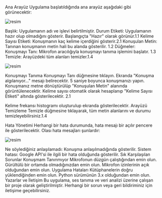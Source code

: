 Ana Arayüz
Uygulama başlatıldığında ana arayüz aşağıdaki gibi görünecektir:

 ![resim](https://github.com/akaytarik/voice-recognition--ses-tanimlama-/assets/113722912/821aff8e-95f1-4581-8e17-5074595909c1)


Başlık: Uygulamanın adı ve işlevi belirtilmiştir.
Durum Etiketi: Uygulamanın hazır olup olmadığını gösterir. Başlangıçta "Hazır" olarak görünür.1.1
Kelime Sayısı Etiketi: Konuşmanın kaç kelime içerdiğini gösterir.2.1
Konuşulan Metin: Tanınan konuşmanın metin hali bu alanda gösterilir. 1.2
Düğmeler:
Konuşmayı Tanı: Mikrofon aracılığıyla konuşmayı tanıma işlemini başlatır. 1.3
Temizle: Arayüzdeki tüm alanları temizler.1.4


![resim](https://github.com/akaytarik/voice-recognition--ses-tanimlama-/assets/113722912/034c1d18-9b11-4ad8-ac57-01d359d06b79)
 
Konuşmayı Tanıma
Konuşmayı Tanı düğmesine tıklayın.
Ekranda "Konuşma algılanıyor..." mesajı belirecektir.
5 saniye boyunca konuşmanızı yapın.
Konuşmanız metne dönüştürülüp "Konuşulan Metin" alanında görüntülenecektir.
Kelime sayısı otomatik olarak hesaplanıp "Kelime Sayısı Etiketi" altında gösterilecektir. 2.1
 
Kelime frekansı histogramı oluşturulup ekranda gösterilecektir.
Arayüzü Temizleme
Temizle düğmesine tıklayarak, tüm metin alanlarını ve durumu temizleyebilirsiniz.1.4




Hata Yönetimi
Herhangi bir hata durumunda, hata mesajı bir açılır pencere ile gösterilecektir. Olası hata mesajları şunlardır:

![resim](https://github.com/akaytarik/voice-recognition--ses-tanimlama-/assets/113722912/2de0b578-da02-4274-9fdf-1819c438b064)

Ne söylediğiniz anlaşılamadı: Konuşma anlaşılmadığında gösterilir.
Sistem hatası: Google API'si ile ilgili bir hata olduğunda gösterilir.
Sık Karşılaşılan Sorunlar
Konuşmam Tanınmıyor
Mikrofonun düzgün çalıştığından emin olun.
Gürültülü bir ortamda olmadığınızdan emin olun.
Mikrofon izinlerinin açık olduğundan emin olun.
Uygulama Hataları
Kütüphanelerin doğru yüklendiğinden emin olun.
Python sürümünün 3.x olduğundan emin olun.
Yazarlar ve İletişim
Bu uygulama, ses tanıma ve veri analizi üzerine çalışan bir proje olarak geliştirilmiştir. Herhangi bir sorun veya geri bildiriminiz için iletişime geçebilirsiniz.

